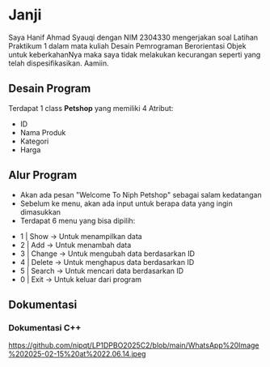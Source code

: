 
# Janji

Saya Hanif Ahmad Syauqi dengan NIM 2304330 mengerjakan soal Latihan Praktikum 1 dalam mata kuliah Desain Pemrograman Berorientasi Objek untuk keberkahanNya maka saya tidak melakukan kecurangan seperti yang telah dispesifikasikan. Aamiin.

## Desain Program

Terdapat 1 class **Petshop** yang memiliki 4 Atribut:
* ID
* Nama Produk
* Kategori
* Harga

## Alur Program
- Akan ada pesan "Welcome To Niph Petshop" sebagai salam kedatangan
- Sebelum ke menu, akan ada input untuk berapa data yang ingin dimasukkan
- Terdapat 6 menu yang bisa dipilih:
* 1 | Show      -> Untuk menampilkan data
* 2 | Add       -> Untuk menambah data
* 3 | Change    -> Untuk mengubah data berdasarkan ID
* 4 | Delete    -> Untuk menghapus data berdasarkan ID
* 5 | Search    -> Untuk mencari data berdasarkan ID
* 0 | Exit      -> Untuk keluar dari program

## Dokumentasi

### Dokumentasi C++
https://github.com/nipqt/LP1DPBO2025C2/blob/main/WhatsApp%20Image%202025-02-15%20at%2022.06.14.jpeg
